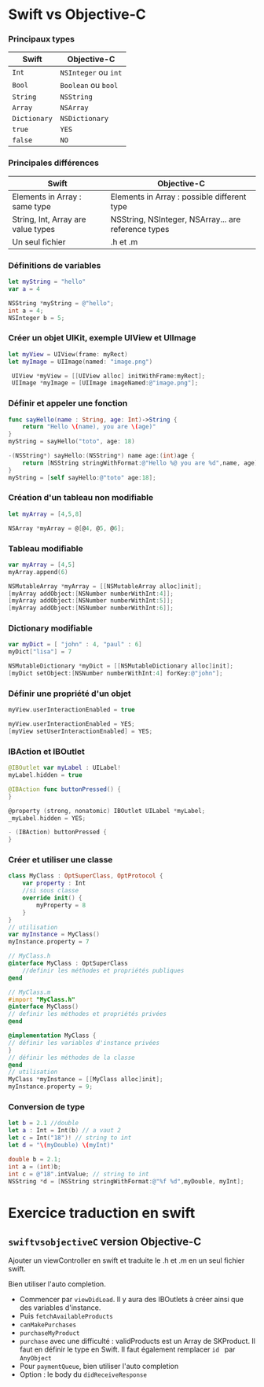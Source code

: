 # Swift vs Objective-C

### Principaux types

Swift  | Objective-C
------------- | -------------
`Int`  | `NSInteger` ou `int`
`Bool` | `Boolean` ou `bool`
`String` | `NSString`
`Array` | `NSArray`
`Dictionary` | `NSDictionary`
`true` | `YES`
`false` | `NO`

### Principales différences
Swift  | Objective-C
------------- | -------------
Elements in Array : same type | Elements in Array : possible different type
String, Int, Array are value types | NSString, NSInteger, NSArray... are reference types
Un seul fichier | .h et .m

### Définitions de variables
```swift
let myString = "hello"
var a = 4
```
```objectivec
NSString *myString = @"hello";
int a = 4;
NSInteger b = 5;
```
### Créer un objet UIKit, exemple UIView et UIImage
```swift
let myView = UIView(frame: myRect)
let myImage = UIImage(named: "image.png")
```
```objectivec
 UIView *myView = [[UIView alloc] initWithFrame:myRect]; 
 UIImage *myImage = [UIImage imageNamed:@"image.png"];

```

### Définir et appeler une fonction

```swift
func sayHello(name : String, age: Int)->String {
    return "Hello \(name), you are \(age)"
}
myString = sayHello("toto", age: 18)
```

```objectivec
-(NSString*) sayHello:(NSString*) name age:(int)age {
    return [NSString stringWithFormat:@"Hello %@ you are %d",name, age];
}
myString = [self sayHello:@"toto" age:18];
```
### Création d'un tableau non modifiable
```swift
let myArray = [4,5,8]
```
```objectivec
NSArray *myArray = @[@4, @5, @6];
```
### Tableau modifiable
```swift
var myArray = [4,5]
myArray.append(6)
```
```objectivec
NSMutableArray *myArray = [[NSMutableArray alloc]init];
[myArray addObject:[NSNumber numberWithInt:4]];
[myArray addObject:[NSNumber numberWithInt:5]];
[myArray addObject:[NSNumber numberWithInt:6]];
```
### Dictionary modifiable
```swift
var myDict = [ "john" : 4, "paul" : 6]
myDict["lisa"] = 7
```
```objectivec
NSMutableDictionary *myDict = [[NSMutableDictionary alloc]init];
[myDict setObject:[NSNumber numberWithInt:4] forKey:@"john"];
```
### Définir une propriété d'un objet
```swift
myView.userInteractionEnabled = true
```
```objectivec
myView.userInteractionEnabled = YES;
[myView setUserInteractionEnabled] = YES;
```
### IBAction et IBOutlet
```swift
@IBOutlet var myLabel : UILabel!
myLabel.hidden = true

@IBAction func buttonPressed() {
}
```
```objectivec
@property (strong, nonatomic) IBOutlet UILabel *myLabel;
_myLabel.hidden = YES;

- (IBAction) buttonPressed {
}
```
### Créer et utiliser une classe
```swift
class MyClass : OptSuperClass, OptProtocol {
	var property : Int
	//si sous classe
	override init() {
		myProperty = 8
	}
}
// utilisation
var myInstance = MyClass()
myInstance.property = 7
```
```objectivec
// MyClass.h
@interface MyClass : OptSuperClass
	//definir les méthodes et propriétés publiques
@end

// MyClass.m
#import "MyClass.h"
@interface MyClass()
// definir les méthodes et propriétés privées
@end

@implementation MyClass {
// définir les variables d'instance privées
}
// définir les méthodes de la classe
@end
// utilisation
MyClass *myInstance = [[MyClass alloc]init];
myInstance.property = 9;
```
### Conversion de type
```swift
let b = 2.1 //double
let a : Int = Int(b) // a vaut 2
let c = Int("18")! // string to int
let d = "\(myDouble) \(myInt)"
```
```objectivec
double b = 2.1;
int a = (int)b;
int c = @"18".intValue; // string to int
NSString *d = [NSString stringWithFormat:@"%f %d",myDouble, myInt];
```
# Exercice traduction en swift
## `swiftvsobjectiveC` version Objective-C

Ajouter un viewController en swift et traduite le .h et .m en un seul fichier swift.

Bien utiliser l'auto completion.

* Commencer par `viewDidLoad`. Il y aura des IBOutlets à créer ainsi que des variables d'instance.
* Puis `fetchAvailableProducts`
* `canMakePurchases`
* `purchaseMyProduct`
* `purchase` avec une difficulté : validProducts est un Array de SKProduct. Il faut en définir le type en Swift. Il faut également remplacer `id ` par `AnyObject`
* Pour `paymentQueue`, bien utiliser l'auto completion
* Option : le body du `didReceiveResponse`